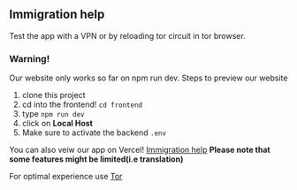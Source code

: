 ## Immigration help

Test the app with a VPN or by reloading tor circuit in tor browser.

### Warning!

Our website only works so far on npm run dev. Steps to preview our website

1. clone this project 
2. cd into the frontend! `cd frontend `
3. type `npm run dev`
4. click on **Local Host**
5. Make sure to activate the backend `.env`

You can also veiw our app on Vercel! [Immigration help](https://www.torproject.org/download/) 
**Please note that some features might be limited(i.e translation)**

For optimal experience use [Tor](https://www.torproject.org/download/)
